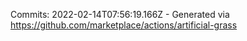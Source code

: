 Commits: 2022-02-14T07:56:19.166Z - Generated via https://github.com/marketplace/actions/artificial-grass
<br>
